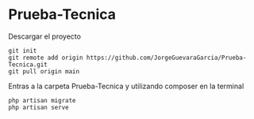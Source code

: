 # Prueba-Tecnica

Descargar el proyecto
```
git init
git remote add origin https://github.com/JorgeGuevaraGarcia/Prueba-Tecnica.git
git pull origin main
```

Entras a la carpeta Prueba-Tecnica y utilizando composer en la terminal
```
php artisan migrate
php artisan serve
```
